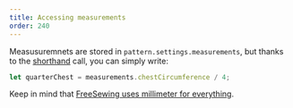 ```yaml
---
title: Accessing measurements
order: 240
---
```


Measusuremnets are stored in `pattern.settings.measurements`, but thanks 
to the [shorthand](/concepts/shorthand) call, you can simply write:

```js
let quarterChest = measurements.chestCircumference / 4;
```

<Note>

Keep in mind that [FreeSewing uses millimeter for everything](/concepts/units).

</Note>
